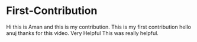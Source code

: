 # First-Contribution
Hi this is Aman and this is my contribution.
This is my first contribution
hello anuj thanks for this video. Very Helpful
This was really helpful.
